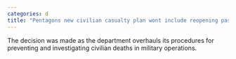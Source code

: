 ```yaml
---
categories: d
title: "Pentagons new civilian casualty plan wont include reopening past cases"
---
```

The decision was made as the department overhauls its procedures for preventing and investigating civilian deaths in military operations.